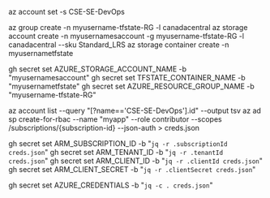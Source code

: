 
az account set -s CSE-SE-DevOps

az group create -n myusername-tfstate-RG -l canadacentral
az storage account create -n myusernamesaccount -g myusername-tfstate-RG -l canadacentral --sku Standard_LRS
az storage container create -n myusernametfstate

gh secret set AZURE_STORAGE_ACCOUNT_NAME -b "myusernamesaccount"
gh secret set TFSTATE_CONTAINER_NAME -b "myusernametfstate"
gh secret set AZURE_RESOURCE_GROUP_NAME -b "myusername-tfstate-RG"

az account list --query "[?name=='CSE-SE-DevOps'].id" --output tsv
az ad sp create-for-rbac --name "myapp" --role contributor --scopes /subscriptions/{subscription-id} --json-auth > creds.json

gh secret set ARM_SUBSCRIPTION_ID -b "`jq -r .subscriptionId creds.json`"
gh secret set ARM_TENANT_ID -b "`jq -r .tenantId creds.json`"
gh secret set ARM_CLIENT_ID -b "`jq -r .clientId creds.json`"
gh secret set ARM_CLIENT_SECRET -b "`jq -r .clientSecret creds.json`"

gh secret set AZURE_CREDENTIALS -b "`jq -c . creds.json`"
